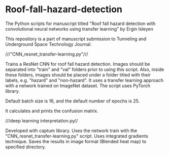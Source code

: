 # Roof-fall-hazard-detection

The Python scripts for manuscript titled "Roof fall hazard detection with convolutional neural networks using transfer learning" by Ergin Isleyen

This repository is a part of manuscript submission to Tunneling and Underground Space Technology Journal.

///"CNN_resnet_transfer-learning.py"///

Trains a ResNet CNN for roof fall hazard detection. Images should be separated into "train" and "val" folders prior to using this script. Also, inside these folders, images should be placed under a folder titled with their labels, e.g. "hazard" and "non-hazard".
It uses a transfer learning approach with a network trained on ImageNet dataset.
The script uses PyTorch library.

Default batch size is 16, and the default number of epochs is 25. 

It calculates and prints the confusion matrix. 

///deep learning interpretation.py//

Developed with captum library.
Uses the network train with the "CNN_resnet_transfer-learning.py" script.
Uses integrated gradients technique.
Saves the results in image format (Blended heat map) to specified directory.

